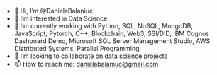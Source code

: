 - 👋 Hi, I’m @DanielaBalaniuc
- 👀 I’m interested in Data Science
- 🌱 I’m currently working with Python, SQL, NoSQL, MongoDB, JavaScript,  Pytorch, C++, Blockchain, Web3, SSI/DID, IBM Cognos Dashboard Demo, Microsoft SQL Server Management Studio, AWS Distributed Systems, Parallel Programming.
- 💞️ I’m looking to collaborate on data science projects
- 📫 How to reach me: danielabalaniuc@gmail.com

<!---
DanielaBalaniuc/DanielaBalaniuc is a ✨ special ✨ repository because its `README.md` (this file) appears on your GitHub profile.
You can click the Preview link to take a look at your changes.
--->
